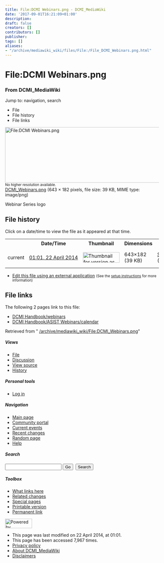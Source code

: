 ```yaml
---
title: File:DCMI Webinars.png - DCMI_MediaWiki
date: '2017-09-01T16:21:09+01:00'
description: 
draft: false
creators: []
contributors: []
publisher: 
tags: []
aliases:
- "/archive/mediawiki_wiki/files/File:/File_DCMI_Webinars.png.html"
---
```


<a id="top"></a>
# File:DCMI Webinars.png

### From DCMI\_MediaWiki

Jump to: navigation, search
<!-- start content -->
- File
- File history
- File links

 [<img alt="File:DCMI Webinars.png" src="/images/2/22/DCMI_Webinars.png" width="643" height="182">](/archive/mediawiki_wiki/files/DCMI_Webinars.png)  
<small>No higher resolution available.</small>  
 [DCMI\_Webinars.png](/images/2/22/DCMI_Webinars.png)‎ (643 × 182 pixels, file size: 39 KB, MIME type: image/png)

Webinar Series logo

<!-- 
NewPP limit report
Preprocessor node count: 1/1000000
Post-expand include size: 0/2097152 bytes
Template argument size: 0/2097152 bytes
Expensive parser function count: 0/100
-->
## File history

Click on a date/time to view the file as it appeared at that time.

<table class="wikitable filehistory">
  <tr>
    <td></td>
    <th>Date/Time</th>
    <th>Thumbnail</th>
    <th>Dimensions</th>
    <th>User</th>
    <th>Comment</th>
  </tr>
  <tr>
    <td>current</td>
    <td class="filehistory-selected" style="white-space: nowrap;"><a href="/archive/mediawiki_wiki/files/DCMI_Webinars.png">01:01, 22 April 2014</a></td>
    <td><a href="/images/2/22/DCMI_Webinars.png"><img alt="Thumbnail for version as of 01:01, 22 April 2014" src="/images/2/22/DCMI_Webinars.png" width="120" height="34"></a></td>
    <td>643×182 <span style="white-space: nowrap;">(39 KB)</span>
    </td>
    <td>
      <a href="/index.php?title=User:StuartSutton&amp;action=edit&amp;redlink=1" class="new mw-userlink" title="User:StuartSutton (page does not exist)">StuartSutton</a> <span style="white-space: nowrap;"> <span class="mw-usertoollinks">(<a href="/index.php?title=User_talk:StuartSutton&amp;action=edit&amp;redlink=1" class="new" title="User talk:StuartSutton (page does not exist)">Talk</a> | <a href="/index.php/Special:Contributions/StuartSutton" title="Special:Contributions/StuartSutton">contribs</a>)</span></span>
    </td>
    <td> <span class="comment">(Webinar Series logo)</span>
    </td>
  </tr>
</table>

  

- [Edit this file using an external application](/index.php?title=File:DCMI_Webinars.png&action=edit&externaledit=true&mode=file "File:DCMI Webinars.png") <small>(See the <a href="http://www.mediawiki.org/wiki/Manual:External_editors" class="external text" rel="nofollow">setup instructions</a> for more information)</small>

## File links

The following 2 pages link to this file:

- [DCMI Handbook/webinars](/index.php/DCMI_Handbook/webinars "DCMI Handbook/webinars")
- [DCMI Handbook/ASIST Webinars/calendar](/index.php/DCMI_Handbook/ASIST_Webinars/calendar "DCMI Handbook/ASIST Webinars/calendar")

Retrieved from " [/archive/mediawiki_wiki/File:DCMI\_Webinars.png](/archive/mediawiki_wiki/files/File:/File:DCMI_Webinars.png.html)"

<!-- end content -->

##### Views

- [File](/archive/mediawiki_wiki/files/File:/File:DCMI_Webinars.png.html "View the file page [c]")
- [Discussion](/index.php?title=File_talk:DCMI_Webinars.png&action=edit&redlink=1 "Discussion about the content page [t]")
- [View source](/index.php?title=File:DCMI_Webinars.png&action=edit "This page is protected.
You can view its source [e]")
- [History](/index.php?title=File:DCMI_Webinars.png&action=history "Past revisions of this page [h]")

##### Personal tools

- [Log in](/index.php?title=Special:UserLogin&returnto=File:DCMI_Webinars.png "You are encouraged to log in; however, it is not mandatory [o]")

<script type="text/javascript"> if (window.isMSIE55) fixalpha(); </script>

##### Navigation

- [Main page](/index.php/Main_Page "Visit the main page [z]")
- [Community portal](/index.php/DCMI_MediaWiki:Community_portal "About the project, what you can do, where to find things")
- [Current events](/index.php/DCMI_MediaWiki:Current_events "Find background information on current events")
- [Recent changes](/index.php/Special:RecentChanges "The list of recent changes in the wiki [r]")
- [Random page](/index.php/Special:Random "Load a random page [x]")
- [Help](/index.php/Help:Contents "The place to find out")

##### <label for="searchInput">Search</label>

<form action="/index.php" id="searchform">
				<input type="hidden" name="title" value="Special:Search">
				<input id="searchInput" title="Search DCMI_MediaWiki" accesskey="f" type="search" name="search">
				<input type="submit" name="go" class="searchButton" id="searchGoButton" value="Go" title="Go to a page with this exact name if exists"> 
				<input type="submit" name="fulltext" class="searchButton" id="mw-searchButton" value="Search" title="Search the pages for this text">
			</form>

##### Toolbox

- [What links here](/index.php/Special:WhatLinksHere/File:DCMI_Webinars.png "List of all wiki pages that link here [j]")
- [Related changes](/index.php/Special:RecentChangesLinked/File:DCMI_Webinars.png "Recent changes in pages linked from this page [k]")
- [Special pages](/index.php/Special:SpecialPages "List of all special pages [q]")
- [Printable version](/index.php?title=File:DCMI_Webinars.png&printable=yes "Printable version of this page [p]")
- [Permanent link](/index.php?title=File:DCMI_Webinars.png&oldid=7451 "Permanent link to this revision of the page")

<!-- end of the left (by default at least) column -->

 [<img src="/skins/common/images/poweredby_mediawiki_88x31.png" height="31" width="88" alt="Powered by MediaWiki">](http://www.mediawiki.org/)

- This page was last modified on 22 April 2014, at 01:01.
- This page has been accessed 7,967 times.
- [Privacy policy](/index.php/DCMI_MediaWiki:Privacy_policy "DCMI MediaWiki:Privacy policy")
- [About DCMI\_MediaWiki](/index.php/DCMI_MediaWiki:About "DCMI MediaWiki:About")
- [Disclaimers](/index.php/DCMI_MediaWiki:General_disclaimer "DCMI MediaWiki:General disclaimer")

<script>if (window.runOnloadHook) runOnloadHook();</script><!-- Served in 0.452 secs. -->
